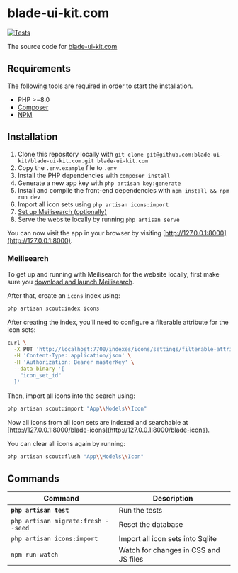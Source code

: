 # blade-ui-kit.com

<a href="https://github.com/blade-ui-kit/blade-ui-kit.com/actions?query=workflow%3ATests">
    <img src="https://github.com/blade-ui-kit/blade-ui-kit.com/workflows/Tests/badge.svg" alt="Tests">
</a>

The source code for [blade-ui-kit.com](https://blade-ui-kit.com)

## Requirements

The following tools are required in order to start the installation.

- PHP >=8.0
- [Composer](https://getcomposer.org/download/)
- [NPM](https://docs.npmjs.com/downloading-and-installing-node-js-and-npm)

## Installation

1. Clone this repository locally with `git clone git@github.com:blade-ui-kit/blade-ui-kit.com.git blade-ui-kit.com`
2. Copy the `.env.example` file to `.env`
3. Install the PHP dependencies with `composer install` 
4. Generate a new app key with `php artisan key:generate`
5. Install and compile the front-end dependencies with `npm install && npm run dev`
6. Import all icon sets using `php artisan icons:import`
7. [Set up Meilisearch (optionally)](#meilisearch)
8. Serve the website locally by running `php artisan serve`

You can now visit the app in your browser by visiting [http://127.0.0.1:8000](http://127.0.0.1:8000).

### Meilisearch

To get up and running with Meilisearch for the website locally, first make sure you [download and launch Meilisearch](https://docs.meilisearch.com/learn/getting_started/installation.html#download-and-launch).

After that, create an `icons` index using:

```zsh
php artisan scout:index icons
```

After creating the index, you'll need to configure a filterable attribute for the icon sets:

```zsh
curl \
  -X PUT 'http://localhost:7700/indexes/icons/settings/filterable-attributes' \
  -H 'Content-Type: application/json' \
  -H 'Authorization: Bearer masterKey' \
  --data-binary '[
    "icon_set_id"
  ]'
```

Then, import all icons into the search using:

```zsh
php artisan scout:import "App\\Models\\Icon"
```

Now all icons from all icon sets are indexed and searchable at [http://127.0.0.1:8000/blade-icons](http://127.0.0.1:8000/blade-icons).

You can clear all icons again by running:

```zsh
php artisan scout:flush "App\\Models\\Icon"
```

## Commands

Command | Description
--- | ---
**`php artisan test`** | Run the tests
`php artisan migrate:fresh --seed` | Reset the database
`php artisan icons:import` | Import all icon sets into Sqlite
`npm run watch` | Watch for changes in CSS and JS files
